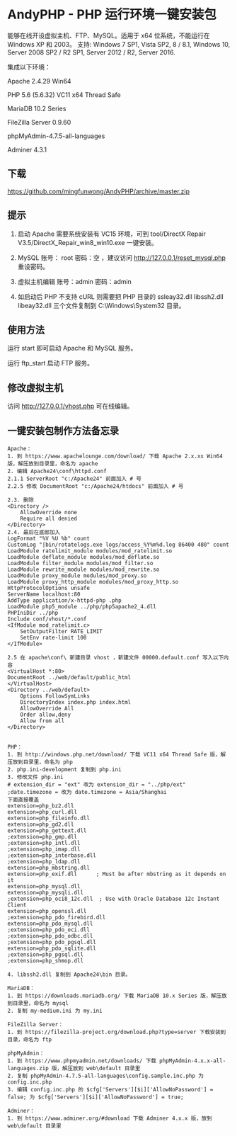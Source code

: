 # AndyPHP - PHP 运行环境一键安装包
能够在线开设虚拟主机、FTP、MySQL。适用于 x64 位系统，不能运行在 Windows XP 和 2003。 支持: Windows 7 SP1, Vista SP2, 8 / 8.1, Windows 10, Server 2008 SP2 / R2 SP1, Server 2012 / R2, Server 2016.

集成以下环境：

Apache 2.4.29 Win64

PHP 5.6 (5.6.32) VC11 x64 Thread Safe

MariaDB 10.2 Series

FileZilla Server 0.9.60

phpMyAdmin-4.7.5-all-languages

Adminer 4.3.1

## 下载
https://github.com/mingfunwong/AndyPHP/archive/master.zip

## 提示
1. 启动 Apache 需要系统安装有 VC15 环境，可到 tool/DirectX Repair V3.5/DirectX_Repair_win8_win10.exe 一键安装。

2. MySQL 账号： root 密码：空 ，建议访问 http://127.0.0.1/reset_mysql.php 重设密码。

3. 虚拟主机编辑 账号：admin 密码：admin

4. 如启动后 PHP 不支持 cURL 则需要把 PHP 目录的 ssleay32.dll libssh2.dll libeay32.dll 三个文件复制到 C:\Windows\System32 目录。

## 使用方法

运行 start 即可启动 Apache 和 MySQL 服务。

运行 ftp_start 启动 FTP 服务。

## 修改虚拟主机
访问 http://127.0.0.1/vhost.php 可在线编辑。

## 一键安装包制作方法备忘录
```
Apache：
1. 到 https://www.apachelounge.com/download/ 下载 Apache 2.x.xx Win64 版，解压放到目录里，命名为 apache
2. 编辑 Apache24\conf\httpd.conf
2.1.1 ServerRoot "c:/Apache24" 前面加入 # 号
2.2.5 修改 DocumentRoot "c:/Apache24/htdocs" 前面加入 # 号

2.3. 删除
<Directory />
    AllowOverride none
    Require all denied
</Directory>
2.4. 最后在底部加入
LogFormat "%V %U %b" count
CustomLog "|bin/rotatelogs.exe logs/access_%Y%m%d.log 86400 480" count
LoadModule ratelimit_module modules/mod_ratelimit.so
LoadModule deflate_module modules/mod_deflate.so
LoadModule filter_module modules/mod_filter.so
LoadModule rewrite_module modules/mod_rewrite.so
LoadModule proxy_module modules/mod_proxy.so
LoadModule proxy_http_module modules/mod_proxy_http.so
HttpProtocolOptions unsafe
ServerName localhost:80
AddType application/x-httpd-php .php
LoadModule php5_module ../php/php5apache2_4.dll
PHPIniDir ../php
Include conf/vhost/*.conf
<IfModule mod_ratelimit.c>
    SetOutputFilter RATE_LIMIT
    SetEnv rate-limit 100
</IfModule>

2.5 在 apache\conf\ 新建目录 vhost ，新建文件 00000.default.conf 写入以下内容
<VirtualHost *:80>
DocumentRoot ../web/default/public_html
</VirtualHost>
<Directory ../web/default>
    Options FollowSymLinks
    DirectoryIndex index.php index.html
    AllowOverride All
    Order allow,deny
    Allow from all
</Directory>


PHP：
1. 到 http://windows.php.net/download/ 下载 VC11 x64 Thread Safe 版，解压放到目录里，命名为 php
2. php.ini-development 复制到 php.ini
3. 修改文件 php.ini
# extension_dir = "ext" 改为 extension_dir = "../php/ext"
;date.timezone = 改为 date.timezone = Asia/Shanghai
下面直接覆盖
extension=php_bz2.dll
extension=php_curl.dll
extension=php_fileinfo.dll
extension=php_gd2.dll
extension=php_gettext.dll
;extension=php_gmp.dll
;extension=php_intl.dll
;extension=php_imap.dll
;extension=php_interbase.dll
;extension=php_ldap.dll
extension=php_mbstring.dll
extension=php_exif.dll      ; Must be after mbstring as it depends on it
extension=php_mysql.dll
extension=php_mysqli.dll
;extension=php_oci8_12c.dll  ; Use with Oracle Database 12c Instant Client
extension=php_openssl.dll
;extension=php_pdo_firebird.dll
extension=php_pdo_mysql.dll
;extension=php_pdo_oci.dll
;extension=php_pdo_odbc.dll
;extension=php_pdo_pgsql.dll
extension=php_pdo_sqlite.dll
;extension=php_pgsql.dll
;extension=php_shmop.dll

4. libssh2.dll 复制到 Apache24\bin 目录。

MariaDB：
1. 到 https://downloads.mariadb.org/ 下载 MariaDB 10.x Series 版，解压放到目录里，命名为 mysql
2. 复制 my-medium.ini 为 my.ini

FileZilla Server：
1. 到 https://filezilla-project.org/download.php?type=server 下载安装到目录，命名为 ftp

phpMyAdmin：
1. 到 https://www.phpmyadmin.net/downloads/ 下载 phpMyAdmin-4.x.x-all-languages.zip 版，解压放到 web\default 目录里
2. 复制 phpMyAdmin-4.7.5-all-languages\config.sample.inc.php 为 config.inc.php
3. 编辑 config.inc.php 的 $cfg['Servers'][$i]['AllowNoPassword'] = false; 为 $cfg['Servers'][$i]['AllowNoPassword'] = true;

Adminer：
1. 到 https://www.adminer.org/#download 下载 Adminer 4.x.x 版，放到 web\default 目录里
```